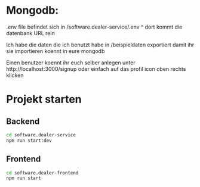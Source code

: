 # Mongodb:

.env file befindet sich in /software.dealer-service/.env
^ dort kommt die datenbank URL rein

Ich habe die daten die ich benutzt habe in /beispieldaten exportiert damit ihr sie importieren koennt in eure mongodb

Einen benutzer koennt ihr euch selber anlegen unter http://localhost:3000/signup oder einfach auf das profil icon oben rechts klicken

# Projekt starten

## Backend

```bash
cd software.dealer-service
npm run start:dev
```

## Frontend

```bash
cd software.dealer-frontend
npm run start
```
